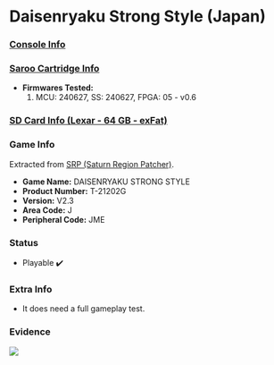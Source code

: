 # Daisenryaku Strong Style (Japan)

### [Console Info](../../../../../Info/Consoles/VA13/README.md)

### [Saroo Cartridge Info](../../../../../Info/Cartridges/RetroGameParadiseStore/1.32F/README.md)

- <b>Firmwares Tested:</b>
  1. MCU: 240627, SS: 240627, FPGA: 05 - v0.6

### [SD Card Info (Lexar - 64 GB - exFat)](../../../../../Info/SdCards/Lexar/64GB/exfat/README.md)

### Game Info

Extracted from [SRP (Saturn Region Patcher)](https://segaxtreme.net/resources/saturn-region-patcher.81/download).

- <b>Game Name:</b> DAISENRYAKU STRONG STYLE
- <b>Product Number:</b> T-21202G
- <b>Version:</b> V2.3
- <b>Area Code:</b> J
- <b>Peripheral Code:</b> JME

### Status

- Playable :heavy_check_mark:

### Extra Info

- It does need a full gameplay test.

### Evidence

[![](https://img.youtube.com/vi/NVBF9CDbc6o/0.jpg)](https://www.youtube.com/watch?v=NVBF9CDbc6o)
